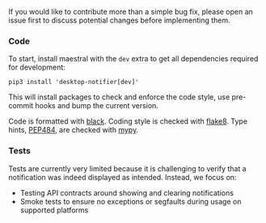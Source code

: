 
If you would like to contribute more than a simple bug fix, please open an issue first
to discuss potential changes before implementing them.

### Code

To start, install maestral with the `dev` extra to get all dependencies required for
development:

```shell
pip3 install 'desktop-notifier[dev]'
```

This will install packages to check and enforce the code style, use pre-commit hooks and
bump the current version.

Code is formatted with [black](https://github.com/psf/black).
Coding style is checked with [flake8](http://flake8.pycqa.org).
Type hints, [PEP484](https://www.python.org/dev/peps/pep-0484/), are checked with
[mypy](http://mypy-lang.org/).

### Tests

Tests are currently very limited because it is challenging to verify that a notification
was indeed displayed as intended. Instead, we focus on:

* Testing API contracts around showing and clearing notifications
* Smoke tests to ensure no exceptions or segfaults during usage on supported platforms
